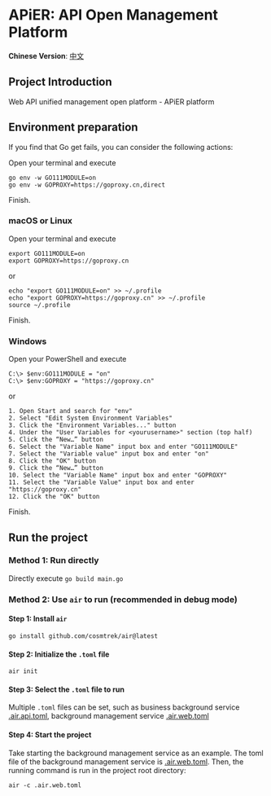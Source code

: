 # APiER: API Open Management Platform

**Chinese Version**: [中文](README.zh.md)

## Project Introduction

Web API unified management open platform - APiER platform

## Environment preparation

If you find that Go get fails, you can consider the following actions:

Open your terminal and execute

```shell
go env -w GO111MODULE=on
go env -w GOPROXY=https://goproxy.cn,direct
```

Finish.

### macOS or Linux

Open your terminal and execute

```shell
export GO111MODULE=on
export GOPROXY=https://goproxy.cn
```

or

```shell
echo "export GO111MODULE=on" >> ~/.profile
echo "export GOPROXY=https://goproxy.cn" >> ~/.profile
source ~/.profile
```

Finish.

### Windows

Open your PowerShell and execute

```shell
C:\> $env:GO111MODULE = "on"
C:\> $env:GOPROXY = "https://goproxy.cn"
```

or

```text
1. Open Start and search for "env"
2. Select "Edit System Environment Variables"
3. Click the "Environment Variables..." button
4. Under the "User Variables for <yourusername>" section (top half)
5. Click the “New…” button
6. Select the "Variable Name" input box and enter "GO111MODULE"
7. Select the "Variable value" input box and enter "on"
8. Click the "OK" button
9. Click the “New…” button
10. Select the "Variable Name" input box and enter "GOPROXY"
11. Select the "Variable Value" input box and enter "https://goproxy.cn"
12. Click the "OK" button
```

Finish.

## Run the project

### Method 1: Run directly

Directly execute `go build main.go`

### Method 2: Use `air` to run (recommended in debug mode)

#### Step 1: Install `air`

```shell
go install github.com/cosmtrek/air@latest
```

#### Step 2: Initialize the `.toml` file

```shell
air init
```

#### Step 3: Select the `.toml` file to run

Multiple `.toml` files can be set, such as business background service [.air.api.toml](.air.api.toml), background
management service [.air.web.toml](.air.web.toml)

#### Step 4: Start the project

Take starting the background management service as an example. The toml file of the background management service
is [.air.web.toml](.air.web.toml). Then, the running command is run in the project root directory:

```shell
air -c .air.web.toml
```

